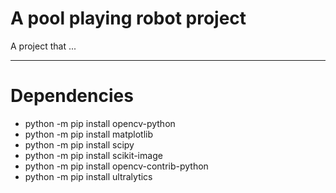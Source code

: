 # A pool playing robot project

A project that ...

----

# Dependencies
- python -m pip install opencv-python
- python -m pip install matplotlib
- python -m pip install scipy
- python -m pip install scikit-image
- python -m pip install opencv-contrib-python
- python -m pip install ultralytics


